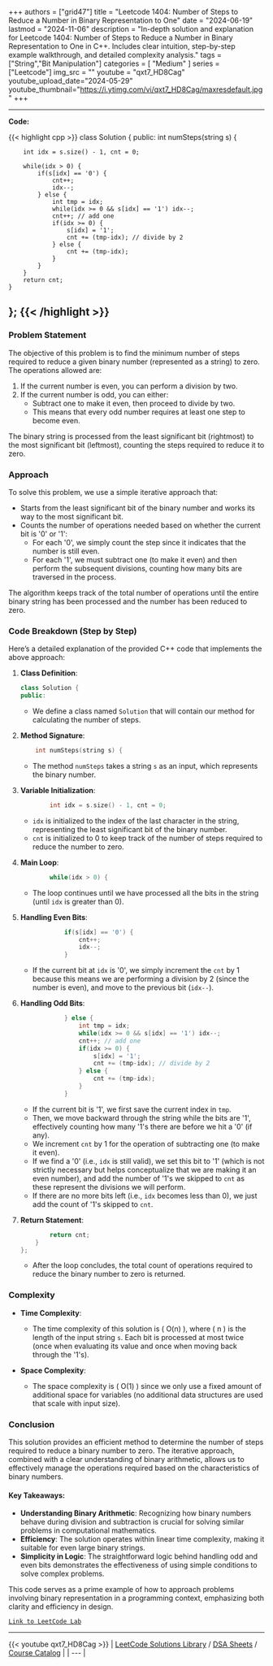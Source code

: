 
+++
authors = ["grid47"]
title = "Leetcode 1404: Number of Steps to Reduce a Number in Binary Representation to One"
date = "2024-06-19"
lastmod = "2024-11-06"
description = "In-depth solution and explanation for Leetcode 1404: Number of Steps to Reduce a Number in Binary Representation to One in C++. Includes clear intuition, step-by-step example walkthrough, and detailed complexity analysis."
tags = ["String","Bit Manipulation"]
categories = [
    "Medium"
]
series = ["Leetcode"]
img_src = ""
youtube = "qxt7_HD8Cag"
youtube_upload_date="2024-05-29"
youtube_thumbnail="https://i.ytimg.com/vi/qxt7_HD8Cag/maxresdefault.jpg"
+++



---
**Code:**

{{< highlight cpp >}}
class Solution {
public:
    int numSteps(string s) {
        
        int idx = s.size() - 1, cnt = 0;
        
        while(idx > 0) {
            if(s[idx] == '0') {
                cnt++;
                idx--;
            } else {
                int tmp = idx;
                while(idx >= 0 && s[idx] == '1') idx--;
                cnt++; // add one
                if(idx >= 0) {
                    s[idx] = '1';
                    cnt += (tmp-idx); // divide by 2
                } else {
                    cnt += (tmp-idx);
                }
            }
        }
        return cnt;
    }
};
{{< /highlight >}}
---

### Problem Statement

The objective of this problem is to find the minimum number of steps required to reduce a given binary number (represented as a string) to zero. The operations allowed are:
1. If the current number is even, you can perform a division by two.
2. If the current number is odd, you can either:
   - Subtract one to make it even, then proceed to divide by two.
   - This means that every odd number requires at least one step to become even.

The binary string is processed from the least significant bit (rightmost) to the most significant bit (leftmost), counting the steps required to reduce it to zero.

### Approach

To solve this problem, we use a simple iterative approach that:
- Starts from the least significant bit of the binary number and works its way to the most significant bit.
- Counts the number of operations needed based on whether the current bit is '0' or '1':
  - For each '0', we simply count the step since it indicates that the number is still even.
  - For each '1', we must subtract one (to make it even) and then perform the subsequent divisions, counting how many bits are traversed in the process.

The algorithm keeps track of the total number of operations until the entire binary string has been processed and the number has been reduced to zero.

### Code Breakdown (Step by Step)

Here’s a detailed explanation of the provided C++ code that implements the above approach:

1. **Class Definition**:
   ```cpp
   class Solution {
   public:
   ```
   - We define a class named `Solution` that will contain our method for calculating the number of steps.

2. **Method Signature**:
   ```cpp
       int numSteps(string s) {
   ```
   - The method `numSteps` takes a string `s` as an input, which represents the binary number.

3. **Variable Initialization**:
   ```cpp
           int idx = s.size() - 1, cnt = 0;
   ```
   - `idx` is initialized to the index of the last character in the string, representing the least significant bit of the binary number.
   - `cnt` is initialized to 0 to keep track of the number of steps required to reduce the number to zero.

4. **Main Loop**:
   ```cpp
           while(idx > 0) {
   ```
   - The loop continues until we have processed all the bits in the string (until `idx` is greater than 0).

5. **Handling Even Bits**:
   ```cpp
               if(s[idx] == '0') {
                   cnt++;
                   idx--;
               }
   ```
   - If the current bit at `idx` is '0', we simply increment the `cnt` by 1 because this means we are performing a division by 2 (since the number is even), and move to the previous bit (`idx--`).

6. **Handling Odd Bits**:
   ```cpp
               } else {
                   int tmp = idx;
                   while(idx >= 0 && s[idx] == '1') idx--;
                   cnt++; // add one
                   if(idx >= 0) {
                       s[idx] = '1';
                       cnt += (tmp-idx); // divide by 2
                   } else {
                       cnt += (tmp-idx);
                   }
               }
   ```
   - If the current bit is '1', we first save the current index in `tmp`.
   - Then, we move backward through the string while the bits are '1', effectively counting how many '1's there are before we hit a '0' (if any).
   - We increment `cnt` by 1 for the operation of subtracting one (to make it even).
   - If we find a '0' (i.e., `idx` is still valid), we set this bit to '1' (which is not strictly necessary but helps conceptualize that we are making it an even number), and add the number of '1's we skipped to `cnt` as these represent the divisions we will perform.
   - If there are no more bits left (i.e., `idx` becomes less than 0), we just add the count of '1's skipped to `cnt`.

7. **Return Statement**:
   ```cpp
           return cnt;
       }
   };
   ```
   - After the loop concludes, the total count of operations required to reduce the binary number to zero is returned.

### Complexity

- **Time Complexity**: 
  - The time complexity of this solution is \( O(n) \), where \( n \) is the length of the input string `s`. Each bit is processed at most twice (once when evaluating its value and once when moving back through the '1's).

- **Space Complexity**:
  - The space complexity is \( O(1) \) since we only use a fixed amount of additional space for variables (no additional data structures are used that scale with input size).

### Conclusion

This solution provides an efficient method to determine the number of steps required to reduce a binary number to zero. The iterative approach, combined with a clear understanding of binary arithmetic, allows us to effectively manage the operations required based on the characteristics of binary numbers.

#### Key Takeaways:

- **Understanding Binary Arithmetic**: Recognizing how binary numbers behave during division and subtraction is crucial for solving similar problems in computational mathematics.
- **Efficiency**: The solution operates within linear time complexity, making it suitable for even large binary strings.
- **Simplicity in Logic**: The straightforward logic behind handling odd and even bits demonstrates the effectiveness of using simple conditions to solve complex problems.

This code serves as a prime example of how to approach problems involving binary representation in a programming context, emphasizing both clarity and efficiency in design.

[`Link to LeetCode Lab`](https://leetcode.com/problems/number-of-steps-to-reduce-a-number-in-binary-representation-to-one/description/)

---
{{< youtube qxt7_HD8Cag >}}
| [LeetCode Solutions Library](https://grid47.xyz/leetcode/) / [DSA Sheets](https://grid47.xyz/sheets/) / [Course Catalog](https://grid47.xyz/courses/) |
| --- |
